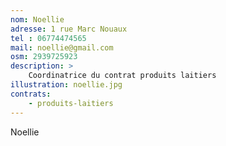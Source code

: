 ```yaml
---
nom: Noellie
adresse: 1 rue Marc Nouaux
tel : 06774474565
mail: noellie@gmail.com
osm: 2939725923
description: >
    Coordinatrice du contrat produits laitiers
illustration: noellie.jpg
contrats:
    - produits-laitiers
---
```


Noellie